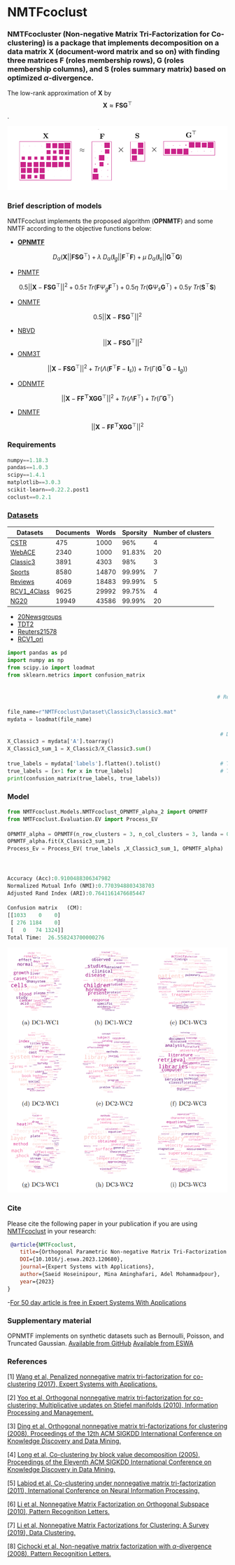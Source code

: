 # **NMTFcoclust**  
### **NMTFcocluster** (Non-negative Matrix Tri-Factorization for Co-clustering) is a package that implements decomposition on a data matrix $\mathbf{X}$ (document-word matrix and so on) with finding three  matrices $\mathbf{F}$ (roles membership rows), $\mathbf{G}$ (roles membership columns), and $\mathbf{S}$ (roles summary matrix) based on optimized $\alpha$-divergence.

 The low-rank approximation of $\mathbf{X}$ by
     $$\mathbf{X} \approx \mathbf{FSG}^{\top}$$.

![NMTF](https://github.com/Saeidhoseinipour/NMTFcoclust/blob/master/Doc/Image/nmtf7.png?raw=true)


### Brief description of models
NMTFcoclust implements the proposed algorithm (**OPNMTF**) and some NMTF according to the objective functions below:
- [**OPNMTF**](https://www.sciencedirect.com/science/article/abs/pii/S095741742301182X) 
```math
D_{\alpha}(\mathbf{X}||\mathbf{FSG}^{\top})+
  \lambda \; D_{\alpha}(\mathbf{I}_{g}||\mathbf{F}^{\top}\mathbf{F})+
  \mu \; D_{\alpha}(\mathbf{I}_{s}||\mathbf{G}^{\top}\mathbf{G})
```
- [PNMTF](https://www.sciencedirect.com/science/article/abs/pii/S0957417417300283)
```math
 0.5||\mathbf{X}-\mathbf{F}\mathbf{S}\mathbf{G}^{\top}||^{2}+0.5 \tau \; Tr(\mathbf{F} \Psi_{g}\mathbf{F}^{\top})+0.5 \eta \; Tr(\mathbf{G} \Psi_{s}\mathbf{G}^{\top})+ 0.5 \gamma \; Tr(\mathbf{S}^{\top}\mathbf{S})
```
- [ONMTF](https://www.sciencedirect.com/science/article/abs/pii/S0306457310000038)
```math
	0.5 ||\mathbf{X}-\mathbf{F}\mathbf{S}\mathbf{G}^{\top}||^{2}
```
- [NBVD](https://dl.acm.org/doi/abs/10.1145/1081870.1081949)
 $$||\mathbf{X}-\mathbf{FSG}^{\top}||^{2}$$
- [ONM3T](https://dl.acm.org/doi/abs/10.1145/1150402.1150420)
```math
	||\mathbf{X}-\mathbf{F}\mathbf{S}\mathbf{G}^{\top}||^{2}+ 
 Tr(\Lambda (\mathbf{F}^{\top}\mathbf{F}-\mathbf{I}_{s}))+ 
 Tr(\Gamma (\mathbf{G}^{\top}\mathbf{G}-\mathbf{I}_{g}))
```
- [ODNMTF](https://link.springer.com/chapter/10.1007/978-3-642-24958-7_82)
```math
 ||\mathbf{X}-\mathbf{FF^{\top}XGG}^{\top}||^{2}+ Tr(\Lambda \mathbf{F}^{\top})+ Tr( \Gamma \mathbf{G}^{\top})
```
- [DNMTF](https://link.springer.com/chapter/10.1007/978-3-642-24958-7_82)
```math
 ||\mathbf{X}-\mathbf{FF^{\top}XGG}^{\top}||^{2}
```

### Requirements
```python
numpy==1.18.3
pandas==1.0.3
scipy==1.4.1
matplotlib==3.0.3
scikit-learn==0.22.2.post1
coclust==0.2.1

```


### [Datasets](https://github.com/Saeidhoseinipour/NMTFcoclust/tree/master/Datasets)

| Datasets | Documents | Words | Sporsity | Number of clusters |
| -- | ----------- | -- | -- | -- |
| [CSTR](https://github.com/Saeidhoseinipour/NMTFcoclust/blob/master/Datasets/cstr.mat) | 475 | 1000 | 96% | 4 |
| [WebACE](https://github.com/Saeidhoseinipour/NMTFcoclust/blob/master/Datasets/WebACE..mat) |2340  |1000  | 91.83% |20  |
| [Classic3](https://github.com/Saeidhoseinipour/NMTFcoclust/blob/master/Datasets/classic3.mat) |3891  |4303  |98%  |3  |
| [Sports](https://github.com/Saeidhoseinipour/NMTFcoclust/blob/master/Datasets/sports..mat) |8580  |14870  | 99.99% |7  |
| [Reviews](https://github.com/Saeidhoseinipour/NMTFcoclust/blob/master/Datasets/reviews..mat) |4069  |18483  | 99.99% |5  |
| [RCV1_4Class](https://github.com/Saeidhoseinipour/NMTFcoclust/blob/master/Datasets/RCV1_4Class.mat) |9625  |29992  | 99.75% |4  |
| [NG20](https://github.com/Saeidhoseinipour/NMTFcoclust/blob/master/Datasets/NG20..mat) |19949  | 43586 | 99.99% |20  |


- [20Newsgroups](https://github.com/Saeidhoseinipour/NMTFcoclust/blob/master/Datasets/20Newsgroups.mat)
- [TDT2](https://github.com/Saeidhoseinipour/NMTFcoclust/blob/master/Datasets/TDT2..mat)
- [Reuters21578](https://github.com/Saeidhoseinipour/NMTFcoclust/blob/master/Datasets/Reuters21578..mat)
- [RCV1_ori](https://github.com/Saeidhoseinipour/NMTFcoclust/blob/master/Datasets/RCV1_ori..mat)
```python
import pandas as pd 
import numpy as np
from scipy.io import loadmat
from sklearn.metrics import confusion_matrix 


                                                                   # Read Data Sets ------->  Classic3

file_name=r"NMTFcoclust\Dataset\Classic3\classic3.mat"
mydata = loadmat(file_name)

                                                                    # Data matrix 
X_Classic3 = mydata['A'].toarray()
X_Classic3_sum_1 = X_Classic3/X_Classic3.sum()
                                                                   
true_labels = mydata['labels'].flatten().tolist()                   # True labels list [0,0,0,..,1,1,1,..,2,2,2]  n_row_cluster = 3
true_labels = [x+1 for x in true_labels]                            # True labels list [1,1,1,..,2,2,2,..,3,3,3]  n_row_cluster = 3
print(confusion_matrix(true_labels, true_labels))


```

### Model

```python
from NMTFcoclust.Models.NMTFcoclust_OPNMTF_alpha_2 import OPNMTF
from NMTFcoclust.Evaluation.EV import Process_EV

OPNMTF_alpha = OPNMTF(n_row_clusters = 3, n_col_clusters = 3, landa = 0.3,  mu = 0.3,  alpha = 0.4, max_iter=1)
OPNMTF_alpha.fit(X_Classic3_sum_1)
Process_Ev = Process_EV( true_labels ,X_Classic3_sum_1, OPNMTF_alpha) 



Accuracy (Acc):0.9100488306347982
Normalized Mutual Info (NMI):0.7703948803438703
Adjusted Rand Index (ARI):0.7641161476685447

Confusion matrix   (CM):
[[1033    0    0]
 [ 276 1184    0]
 [   0   74 1324]]
Total Time:  26.558243700000276
```

![DC](https://github.com/Saeidhoseinipour/NMTFcoclust/blob/master/Doc/Image/WC_classic3.png?raw=true)

### Cite
Please cite the following paper in your publication if you are using [NMTFcoclust]() in your research:

```bibtex
 @article{NMTFcoclust, 
    title={Orthogonal Parametric Non-negative Matrix Tri-Factorization with $\alpha$-Divergence for Co-clustering}, 
    DOI={10.1016/j.eswa.2023.120680}, 
    journal={Expert Systems with Applications}, 
    author={Saeid Hoseinipour, Mina Aminghafari, Adel Mohammadpour}, 
    year={2023}
} 
```

-[For 50 day article is free in Expert Systems With Applications](https://pdf.sciencedirectassets.com/271506/1-s2.0-S0957417423X00177/1-s2.0-S095741742301182X/main.pdf?X-Amz-Security-Token=IQoJb3JpZ2luX2VjEBoaCXVzLWVhc3QtMSJHMEUCIE%2FMTa4OPpt6ORN8h%2BXGLiAw1Rov15FpDwCRQgVRDfr5AiEA28bU4Wyx0Qp8Qimo5z%2FV1tGV2YmnoFhkLhYLVtQ46yEqsgUIchAFGgwwNTkwMDM1NDY4NjUiDA7cGsIC%2F11WW3ELvyqPBUrj6hiol%2B%2FibqdN41K%2BguRJuQL4cI7kJ96Ut07e89JmlovaaRTXbXDVkmslf8D11CkWF3zgMK8jizMa3u%2Fm0gVIv39atPra9hqPHE%2F0qJWKdmHzxOQRkL%2F5wTEJzUyuC2jTTlyXODhTLb03IKH5pKusyB1mU6IW16mz2Y8RrqoesXtK1Ku46U85AjRMtjreqJIRJTP9iRsmwwFfapcvRXx3SRTbp6MICsaD9cXw3SLtDvDiRcpxo8A5Sadqz1CVBsmT%2BZcN4WGgJHWPCGE2tE8ulTHyPlykSc1mVIWgrgLMihkoc3XWLUXKseRZPLRQi6bBHukIAt10cxkpaCsyyCREXF1Olgnnw3QXUPL%2FY72T3N%2BK8TmvtPvTvECROgJSABp9Tpy65o%2ByQKRuLT4GHUQ4r5hLIPNs%2F4QboZHzjLhKITmDEUEehVvFWNRiK0AhkXowwCIPybVfDdwL1r%2FDmQP%2BC06v4g1m%2BajBpW8jcAsQyIw2tMtBWPWJOha9j8So1WA4cBc1%2Fhh89PJriceYzr9VajX1kD5s4lIzly1a3nCtMsAF%2Bwz7qJsgsQfm0dJKRjMkEksan9bSjGadLluf%2F45l8GbuSgPf0GH3n%2FbfuJH%2F7fwRuUM6PHqF7Lk0sWK36%2FhnQrjy560tfMeVzrFcNtTQ6mOeKVmpdDwCtE3xM1H%2BrTT5HyXi1Yfl4JedxrL9ys6551QUErDEgNk5aG4%2FIy8aicbiNfoDjPqxMDyGp8xcIYhsj0QLHk%2FFq6pNEaqvi2wUOXMfwnvUHpteRlTk60pD5hdQRXiTGGLCbOWh0cQWEZhSASGizArlCKHR%2FpvP5CcfR%2FwIcooTZtA2lC6yOrLRUEDhPj94UUtov8BprmcwgJm7pAY6sQFoKHL%2Bg%2FMRjD97PpeapzDdiCFCTHPDBbSF5ZeOE5TvvnZB00uIqFx8iEvtWxKLTFY9JwrWKGuCqB2sgUQhtIpNIKIXubCkDK7W%2BwunbUqzIt08FazYWJpl7I1ALU%2BML7xqTUCg9DxyuKiP2nY%2Ff8Ml%2BzYCU%2F6VbZQyoyyCTnCUSacTlWPA8uah2GhTauQlB%2FP9yXgKMNioF0l%2FqSDtKyiE3UPDFJyL0QeVdbdAcyGzJo4%3D&X-Amz-Algorithm=AWS4-HMAC-SHA256&X-Amz-Date=20230618T101926Z&X-Amz-SignedHeaders=host&X-Amz-Expires=300&X-Amz-Credential=ASIAQ3PHCVTY3URYNLBQ%2F20230618%2Fus-east-1%2Fs3%2Faws4_request&X-Amz-Signature=0f238cf956d9bc91b08aa960b9a1c4e4cc17658d2bd55d4b8db356497d1e1727&hash=463f074364c5510892fef9323fdf4efb8fe3ae64183a8cf6383b0d195a663646&host=68042c943591013ac2b2430a89b270f6af2c76d8dfd086a07176afe7c76c2c61&pii=S095741742301182X&tid=spdf-2762f286-7c38-4a9f-866d-ee7a83431d01&sid=fdc209922bf74845887919b12059e80fe22fgxrqa&type=client&tsoh=d3d3LnNjaWVuY2VkaXJlY3QuY29t&ua=0b0a520b5d5002075206&rr=7d92cb3d5f4cb966&cc=nl)
### Supplementary material
OPNMTF implements on synthetic datasets such as Bernoulli, Poisson, and Truncated Gaussian.
[Available from GitHub](https://github.com/Saeidhoseinipour/NMTFcoclust/tree/master/Supplementary%20material)
[Available from ESWA](https://ars.els-cdn.com/content/image/1-s2.0-S095741742301182X-mmc1.pdf)
### References

[1] [Wang et al, Penalized nonnegative matrix tri-factorization for co-clustering (2017), Expert Systems with Applications.](https://www.sciencedirect.com/science/article/abs/pii/S0957417417300283)

[2] [Yoo et al, Orthogonal nonnegative matrix tri-factorization for co-clustering: Multiplicative updates on Stiefel manifolds (2010), Information Processing and Management.](https://www.sciencedirect.com/science/article/abs/pii/S0306457310000038)
	
[3] [Ding et al, Orthogonal nonnegative matrix tri-factorizations for clustering (2008), Proceedings of the 12th ACM SIGKDD International Conference on Knowledge 	Discovery and Data Mining.](https://dl.acm.org/doi/abs/10.1145/1150402.1150420)

[4] [Long et al, Co-clustering by block value decomposition (2005), Proceedings of the Eleventh ACM SIGKDD International Conference on Knowledge Discovery in Data 	Mining.](https://dl.acm.org/doi/abs/10.1145/1081870.1081949)

[5] [Labiod et al, Co-clustering under nonnegative matrix tri-factorization (2011), International Conference on Neural Information Processing.](https://link.springer.com/chapter/10.1007/978-3-642-24958-7_82)

[6] [Li et al, Nonnegative Matrix Factorization on Orthogonal Subspace (2010), Pattern Recognition Letters.](sciencedirect.com/science/article/abs/pii/S0167865509003651)

[7] [Li et al, Nonnegative Matrix Factorizations for Clustering: A Survey (2019), Data Clustering.](https://www.taylorfrancis.com/chapters/edit/10.1201/9781315373515-7/nonnegative-matrix-factorizations-clustering-survey-tao-li-cha-charis-ding)

[8] [Cichocki et al, Non-negative matrix factorization with $\alpha$-divergence (2008), Pattern Recognition Letters.](https://www.sciencedirect.com/science/article/abs/pii/S0167865508000767)
